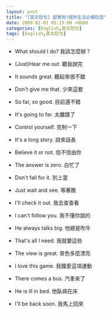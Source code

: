```yaml
---
layout: post
title: "[英文短句] 超實用!國外生活必備短語"
date: 2009-02-01 05:15:00 +0800
categories: [English,英文短句]
tags: [English,英文短句]
---
```


- What should I do? 我該怎麼辦？
- (Just)Hear me out. 聽我說完

- It sounds great. 聽起來很不錯
- Don't give me that. 少來這套
- So far, so good. 目前還不錯
- It's going to far. 太離譜了
- Control yourself. 克制一下
- It's a long story. 說來話長
- Believe it or not.  信不信由你
- The answer is zero. 白忙了
- Don't fall for it. 別上當


- Just wait and see. 等著瞧
- I'll check it out. 我去查查看
- I can't follow you. 我不懂你說的
- He always talks big. 他總是吹牛
- That's all I need. 我就要這些
- The view is great. 景色多麼漂亮
- I love this game. 我鐘愛這項運動
- There comes a bus. 汽車來了
- He is ill in bed. 他臥病在床


- I'll be back soon. 我馬上回來